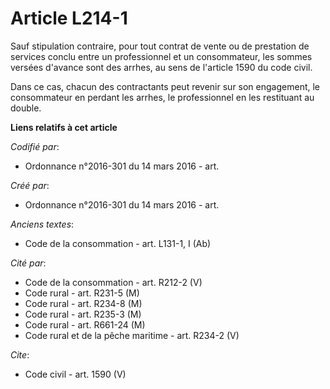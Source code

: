 # Article L214-1

Sauf stipulation contraire, pour tout contrat de vente ou de prestation de services conclu entre un professionnel et un
consommateur, les sommes versées d'avance sont des arrhes, au sens de l'article 1590 du code civil.

Dans ce cas, chacun des contractants peut revenir sur son engagement, le consommateur en perdant les arrhes, le professionnel
en les restituant au double.

**Liens relatifs à cet article**

_Codifié par_:

  - Ordonnance n°2016-301 du 14 mars 2016 - art.

_Créé par_:

  - Ordonnance n°2016-301 du 14 mars 2016 - art.

_Anciens textes_:

  - Code de la consommation - art. L131-1, I (Ab)

_Cité par_:

  - Code de la consommation - art. R212-2 (V)
  - Code rural - art. R231-5 (M)
  - Code rural - art. R234-8 (M)
  - Code rural - art. R235-3 (M)
  - Code rural - art. R661-24 (M)
  - Code rural et de la pêche maritime - art. R234-2 (V)

_Cite_:

  - Code civil - art. 1590 (V)
